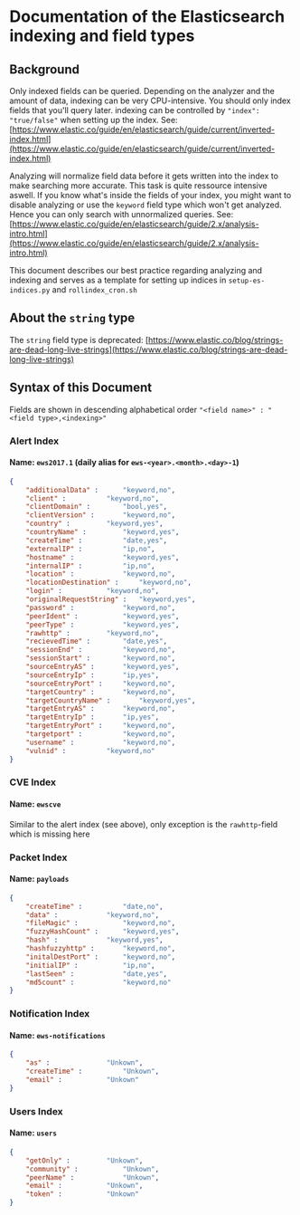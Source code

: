 # Documentation of the Elasticsearch indexing and field types

## Background

Only indexed fields can be queried. Depending on the analyzer and the amount of data, 
indexing can be very CPU-intensive. You should only index fields that you'll query later.
indexing can be controlled by `"index": "true/false"` when setting up the index.
See: [https://www.elastic.co/guide/en/elasticsearch/guide/current/inverted-index.html](https://www.elastic.co/guide/en/elasticsearch/guide/current/inverted-index.html)

Analyzing will normalize field data before it gets written into the index to make searching
more accurate. This task is quite ressource intensive aswell. If you know what's inside the
fields of your index, you might want to disable analyzing or use the `keyword` field type
which won't get analyzed. Hence you can only search with unnormalized queries.
See: [https://www.elastic.co/guide/en/elasticsearch/guide/2.x/analysis-intro.html](https://www.elastic.co/guide/en/elasticsearch/guide/2.x/analysis-intro.html)

This document describes our best practice regarding analyzing and indexing and serves as a
template for setting up indices in `setup-es-indices.py` and `rollindex_cron.sh`

## About the `string` type
The `string` field type is deprecated: [https://www.elastic.co/blog/strings-are-dead-long-live-strings](https://www.elastic.co/blog/strings-are-dead-long-live-strings)

## Syntax of this Document
Fields are shown in descending alphabetical order
`"<field name>" : "<field type>,<indexing>"`

### Alert Index
#### Name: `ews2017.1` (daily alias for `ews-<year>.<month>.<day>-1`)
```json
{
	"additionalData" :		"keyword,no",
	"client" :			"keyword,no",
	"clientDomain" :		"bool,yes",
	"clientVersion" :		"keyword,no",
	"country" :			"keyword,yes",
	"countryName" :			"keyword,yes",
	"createTime" :			"date,yes",
	"externalIP" :			"ip,no",
	"hostname" :			"keyword,yes",
	"internalIP" :			"ip,no",
	"location" :			"keyword,no",
	"locationDestination" :		"keyword,no",
	"login" :			"keyword,no",
	"originalRequestString" :	"keyword,yes",
	"password" :			"keyword,no",
	"peerIdent" :			"keyword,yes",
	"peerType" :			"keyword,yes",
	"rawhttp" :			"keyword,no",
	"recievedTime" :		"date,yes",
	"sessionEnd" :			"keyword,no",
	"sessionStart" :		"keyword,no",
	"sourceEntryAS" :		"keyword,yes",
	"sourceEntryIp" :		"ip,yes",
	"sourceEntryPort" :		"keyword,no",
	"targetCountry" :		"keyword,no",
	"targetCountryName" :		"keyword,yes",
	"targetEntryAS" :		"keyword,no",
	"targetEntryIp" :		"ip,yes",
	"targetEntryPort" :		"keyword,no",
	"targetport" :			"keyword,no",
	"username" :			"keyword,no",
	"vulnid" :			"keyword,no"
}
```
### CVE Index 
#### Name: `ewscve`

Similar to the alert index (see above), only exception is the `rawhttp`-field which is missing here

### Packet Index 
#### Name: `payloads`
```json
{
	"createTime" :			"date,no",
	"data" :			"keyword,no",
	"fileMagic" :			"keyword,no",
	"fuzzyHashCount" :		"keyword,yes",
	"hash" :			"keyword,yes",
	"hashfuzzyhttp" :		"keyword,no",
	"initalDestPort" :		"keyword,no",
	"initialIP" :			"ip,no",
	"lastSeen" :			"date,yes",
	"md5count" :			"keyword,no"
}
``` 

### Notification Index
#### Name: `ews-notifications`
```json
{
	"as" :				"Unkown",
	"createTime" :			"Unkown",
	"email" :			"Unkown"
}
```
### Users Index
#### Name: `users`
```json
{
	"getOnly" :			"Unkown",
	"community" :			"Unkown",
	"peerName" :			"Unkown",
	"email" :			"Unkown",
	"token" :			"Unkown"
}
```
